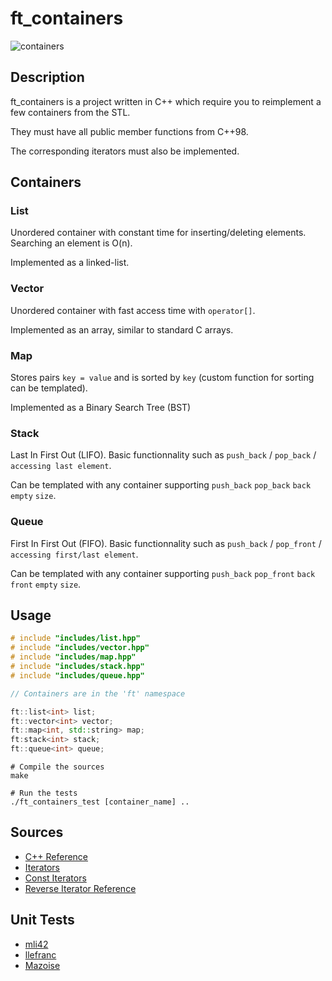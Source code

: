 # ft_containers

![containers](https://i.imgur.com/gfVBbX5.png)

## Description

ft_containers is a project written in C++ which require you to reimplement a few containers from the STL.

They must have all public member functions from C++98.

The corresponding iterators must also be implemented.

## Containers

### List

Unordered container with constant time for inserting/deleting elements. Searching an element is O(n).

Implemented as a linked-list.

### Vector

Unordered container with fast access time with `operator[]`.

Implemented as an array, similar to standard C arrays.
  
### Map

Stores pairs `key = value` and is sorted by `key` (custom function for sorting can be templated).

Implemented as a Binary Search Tree (BST)

### Stack

Last In First Out (LIFO). Basic functionnality such as `push_back` / `pop_back` / `accessing last element`. 

Can be templated with any container supporting `push_back` `pop_back` `back` `empty` `size`.

### Queue

First In First Out (FIFO). Basic functionnality such as `push_back` / `pop_front` / `accessing first/last element`.

Can be templated with any container supporting `push_back` `pop_front` `back` `front` `empty` `size`.

## Usage

```c++
# include "includes/list.hpp"
# include "includes/vector.hpp"
# include "includes/map.hpp"
# include "includes/stack.hpp"
# include "includes/queue.hpp"

// Containers are in the 'ft' namespace

ft::list<int> list;
ft::vector<int> vector;
ft::map<int, std::string> map;
ft:stack<int> stack;
ft::queue<int> queue;
```

```shell
# Compile the sources
make

# Run the tests
./ft_containers_test [container_name] ..
```

## Sources
- [C++ Reference](https://www.cplusplus.com/reference/stl/)
- [Iterators](https://www.cs.helsinki.fi/u/tpkarkka/alglib/k06/lectures/iterators.html)
- [Const Iterators](https://www.drdobbs.com/the-standard-librarian-defining-iterato/184401331)
- [Reverse Iterator Reference](http://www.cplusplus.com/reference/iterator/reverse_iterator/)

## Unit Tests
- [mli42](https://github.com/mli42/containers_test)
- [llefranc](https://github.com/llefranc/42_Containator)
- [Mazoise](https://github.com/Mazoise/FT_CONTAINERS_TESTER)
